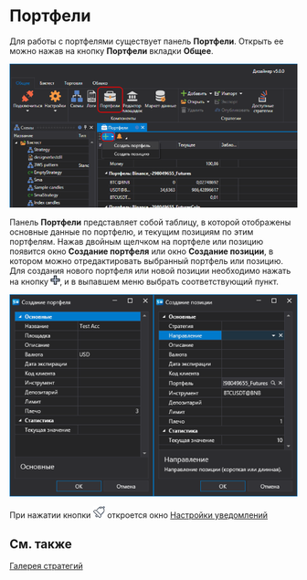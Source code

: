 # Портфели

Для работы с портфелями существует панель **Портфели**. Открыть ее можно нажав на кнопку **Портфели** вкладки **Общее**.

![Designer Panel A Portfolios 00](../images/Designer_Panel_Portfolios_00.png)

Панель **Портфели** представляет собой таблицу, в которой отображены основные данные по портфелю, и текущим позициям по этим портфелям. Нажав двойным щелчком на портфеле или позицию появится окно **Создание портфеля** или окно **Создание позиции**, в котором можно отредактировать выбранный портфель или позицию. Для создания нового портфеля или новой позиции необходимо нажать на кнопку ![Designer Panel Circuits 01](../images/Designer_Panel_Circuits_01.png), и в выпавшем меню выбрать соответствующий пункт.

![Designer Panel A Portfolios 01](../images/Designer_Panel_Portfolios_01.png)

При нажатии кнопки ![Designer Alert Bell](../images/Designer_Alert_Bell.png) откроется окно [Настройки уведомлений](Terminal_Notifications.md)

## См. также

[Галерея стратегий](Designer_Gallery_of_strategies.md)
